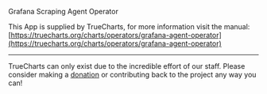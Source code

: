 Grafana Scraping Agent Operator

This App is supplied by TrueCharts, for more information visit the manual: [https://truecharts.org/charts/operators/grafana-agent-operator](https://truecharts.org/charts/operators/grafana-agent-operator)

---

TrueCharts can only exist due to the incredible effort of our staff.
Please consider making a [donation](https://truecharts.org/sponsor) or contributing back to the project any way you can!
